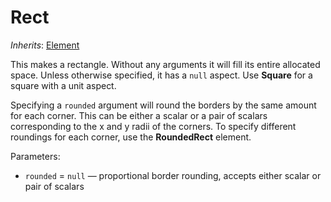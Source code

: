 # Rect

*Inherits*: [Element](/docs/Element)

This makes a rectangle. Without any arguments it will fill its entire allocated space. Unless otherwise specified, it has a `null` aspect. Use **Square** for a square with a unit aspect.

Specifying a `rounded` argument will round the borders by the same amount for each corner. This can be either a scalar or a pair of scalars corresponding to the x and y radii of the corners. To specify different roundings for each corner, use the **RoundedRect** element.

Parameters:
- `rounded` = `null` — proportional border rounding, accepts either scalar or pair of scalars
